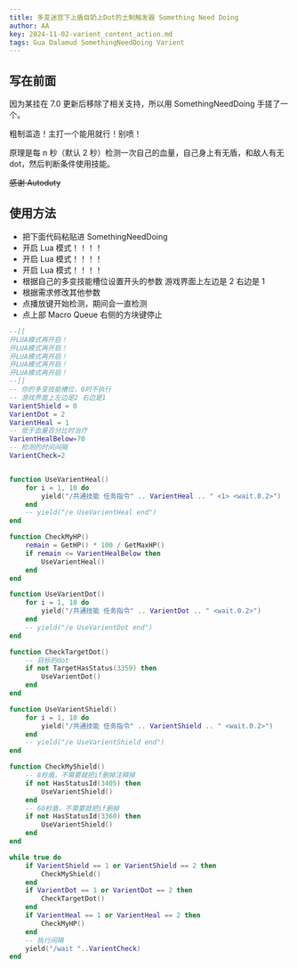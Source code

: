 ```yaml
---
title: 多变迷宫下上盾自奶上Dot的土制触发器 Something Need Doing
author: AA
key: 2024-11-02-varient_content_action.md
tags: Gua Dalamud SomethingNeedDoing Varient
---
```


## 写在前面

因为某挂在 7.0 更新后移除了相关支持，所以用 SomethingNeedDoing 手搓了一个。

粗制滥造！主打一个能用就行！别喷！

原理是每 n 秒（默认 2 秒）检测一次自己的血量，自己身上有无盾，和敌人有无 dot，然后判断条件使用技能。

~~感谢 Autoduty~~

## 使用方法

- 把下面代码粘贴进 SomethingNeedDoing
- 开启 Lua 模式！！！！
- 开启 Lua 模式！！！！
- 开启 Lua 模式！！！！
- 根据自己的多变技能槽位设置开头的参数 游戏界面上左边是 2 右边是 1
- 根据需求修改其他参数
- 点播放键开始检测，期间会一直检测
- 点上部 Macro Queue 右侧的方块键停止

```lua
--[[
开LUA模式再开启！
开LUA模式再开启！
开LUA模式再开启！
开LUA模式再开启！
开LUA模式再开启！
--]]
-- 你的多变技能槽位，0时不执行
-- 游戏界面上左边是2 右边是1
VarientShield = 0
VarientDot = 2
VarientHeal = 1
-- 低于血量百分比时治疗
VarientHealBelow=70
-- 检测的时间间隔
VarientCheck=2


function UseVarientHeal()
    for i = 1, 10 do
        yield("/共通技能 任务指令" .. VarientHeal .. " <1> <wait.0.2>")
    end
    -- yield("/e UseVarientHeal end")
end

function CheckMyHP()
    remain = GetHP() * 100 / GetMaxHP()
    if remain <= VarientHealBelow then
        UseVarientHeal()
    end
end

function UseVarientDot()
    for i = 1, 10 do
        yield("/共通技能 任务指令" .. VarientDot .. " <wait.0.2>")
    end
    -- yield("/e UseVarientDot end")
end

function CheckTargetDot()
    -- 目标的dot
    if not TargetHasStatus(3359) then
        UseVarientDot()
    end
end

function UseVarientShield()
    for i = 1, 10 do
        yield("/共通技能 任务指令" .. VarientShield .. " <wait.0.2>")
    end
    -- yield("/e UseVarientShield end")
end

function CheckMyShield()
    -- 8秒盾，不需要就把if删掉注释掉
    if not HasStatusId(3405) then
        UseVarientShield()
    end
    -- 60秒盾，不需要就把if删掉
    if not HasStatusId(3360) then
        UseVarientShield()
    end
end

while true do
    if VarientShield == 1 or VarientShield == 2 then
        CheckMyShield()
    end
    if VarientDot == 1 or VarientDot == 2 then
        CheckTargetDot()
    end
    if VarientHeal == 1 or VarientHeal == 2 then
        CheckMyHP()
    end
    -- 执行间隔
    yield("/wait "..VarientCheck)
end

```
